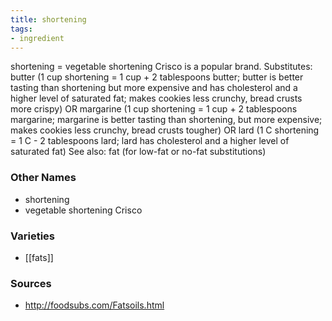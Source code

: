 ```yaml
---
title: shortening
tags:
- ingredient
---
```

shortening = vegetable shortening Crisco is a popular brand. Substitutes: butter (1 cup shortening = 1 cup + 2 tablespoons butter; butter is better tasting than shortening but more expensive and has cholesterol and a higher level of saturated fat; makes cookies less crunchy, bread crusts more crispy) OR margarine (1 cup shortening = 1 cup + 2 tablespoons margarine; margarine is better tasting than shortening, but more expensive; makes cookies less crunchy, bread crusts tougher) OR lard (1 C shortening = 1 C - 2 tablespoons lard; lard has cholesterol and a higher level of saturated fat) See also: fat (for low-fat or no-fat substitutions)

### Other Names

* shortening
* vegetable shortening Crisco

### Varieties

* [[fats]]

### Sources
* http://foodsubs.com/Fatsoils.html
